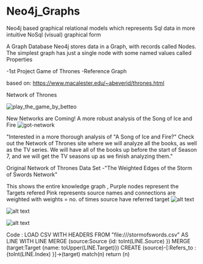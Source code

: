 # Neo4j_Graphs
Neo4j based graphical relational models which represents Sql data in more intuitive NoSql (visual) graphical form

A Graph Database
Neo4j stores data in a Graph, with records called Nodes.
The simplest graph has just a single node with some named values called Properties

-1st Project Game of Thrones -Reference Graph 

based on:
https://www.macalester.edu/~abeverid/thrones.html

Network of Thrones

![play_the_game_by_betteo](https://user-images.githubusercontent.com/12375180/31938122-49543296-b8d4-11e7-885d-c834e0f922d7.jpg)

New Networks are Coming!
A more robust analysis of the Song of Ice and Fire
![got-network](https://user-images.githubusercontent.com/12375180/31938226-9569fa94-b8d4-11e7-8bc0-87088d6f31ca.png)



"Interested in a more thorough analysis of "A Song of Ice and Fire?" Check out the Network of Thrones site where we will analyze all the books, as well as the TV series. We will have all of the books up before the start of Season 7, and we will get the TV seasons up as we finish analyzing them."

Original Network of Thrones Data Set -"The Weighted Edges of the Storm of Swords Network"

This shows the entire knowledge graph ,
Purple nodes represent the Targets refered 
Pink represents source names
and connections are weighted with weights = no. of times source have referred target
![alt text](https://user-images.githubusercontent.com/12375180/31937679-e07e5ac2-b8d2-11e7-83d7-80ad28ab2f3c.png)

![alt text](https://user-images.githubusercontent.com/12375180/31937828-48828fb2-b8d3-11e7-9382-44f34173af1b.png)

![alt text](https://user-images.githubusercontent.com/12375180/31937830-4ab58352-b8d3-11e7-9867-248dac0b7cdc.png)

Code :
LOAD CSV WITH HEADERS FROM
"file:///stormofswords.csv" AS LINE
WITH LINE 
MERGE (source:Source {id: toInt(LINE.Source) })
MERGE (target:Target {name: toUpper(LINE.Target)})
CREATE (source)-[:Refers_to :{toInt(LINE.Index) }]->(target)
match(n)
return (n)

